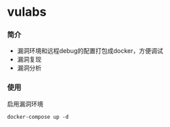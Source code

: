 # vulabs

### 简介
- 漏洞环境和远程debug的配置打包成docker，方便调试
- 漏洞复现
- 漏洞分析
### 使用
启用漏洞环境
```
docker-compose up -d
```
